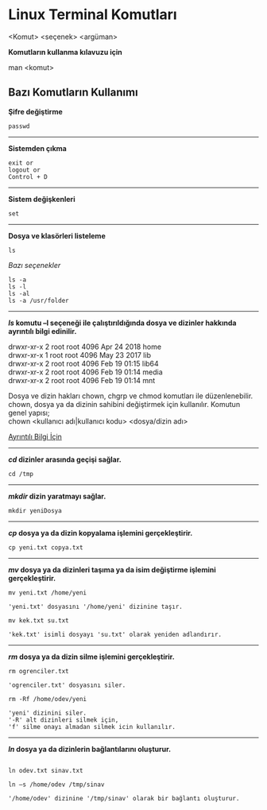 # Linux Terminal Komutları

&lt;Komut&gt; &lt;seçenek&gt; &lt;argüman&gt;

**Komutların kullanma kılavuzu için**

man &lt;komut&gt;

## Bazı Komutların Kullanımı

**Şifre değiştirme**

```shell
passwd
```

---

**Sistemden çıkma**

```shell
exit or
logout or
Control + D

```

---

**Sistem değişkenleri**

```shell
set
```

---

**Dosya ve klasörleri listeleme**

```shell
ls
```

_Bazı seçenekler_

```shell
ls -a
ls -l
ls -al
ls -a /usr/folder
```

---

**_ls_ komutu –l seçeneği ile çalıştırıldığında dosya ve dizinler hakkında ayrıntılı bilgi edinilir.**

drwxr-xr-x 2 root root 4096 Apr 24 2018 home  
drwxr-xr-x 1 root root 4096 May 23 2017 lib  
drwxr-xr-x 2 root root 4096 Feb 19 01:15 lib64  
drwxr-xr-x 2 root root 4096 Feb 19 01:14 media  
drwxr-xr-x 2 root root 4096 Feb 19 01:14 mnt

Dosya ve dizin hakları chown, chgrp ve chmod komutları ile düzenlenebilir.  
chown, dosya ya da dizinin sahibini değiştirmek için kullanılır. Komutun genel yapısı;  
chown &lt;kullanıcı adı|kullanıcı kodu&gt; &lt;dosya/dizin adı&gt;

[Ayrıntılı Bilgi İçin](https://www.enesusta.tech/articles/linux-file-system-permissons)

---

**_cd_ dizinler arasında geçişi sağlar.**

```shell
cd /tmp
```

---

**_mkdir_ dizin yaratmayı sağlar.**

```shell
mkdir yeniDosya
```

---

**_cp_ dosya ya da dizin kopyalama işlemini gerçekleştirir.**

```shell
cp yeni.txt copya.txt
```

---

**_mv_ dosya ya da dizinleri taşıma ya da isim değiştirme işlemini gerçekleştirir.**

```shell
mv yeni.txt /home/yeni

'yeni.txt' dosyasını '/home/yeni' dizinine taşır.
```

```shell
mv kek.txt su.txt

'kek.txt' isimli dosyayı 'su.txt' olarak yeniden adlandırır.
```

---

**_rm_ dosya ya da dizin silme işlemini gerçekleştirir.**

```shell
rm ogrenciler.txt

'ogrenciler.txt' dosyasını siler.
```

```shell
rm -Rf /home/odev/yeni

'yeni' dizinini siler.
'-R' alt dizinleri silmek için,
'f' silme onayı almadan silmek icin kullanılır.
```

---

**_ln_ dosya ya da dizinlerin bağlantılarını oluşturur.**

```shell

ln odev.txt sinav.txt
```

```shell
ln –s /home/odev /tmp/sinav

'/home/odev' dizinine '/tmp/sinav' olarak bir bağlantı oluşturur.
```
